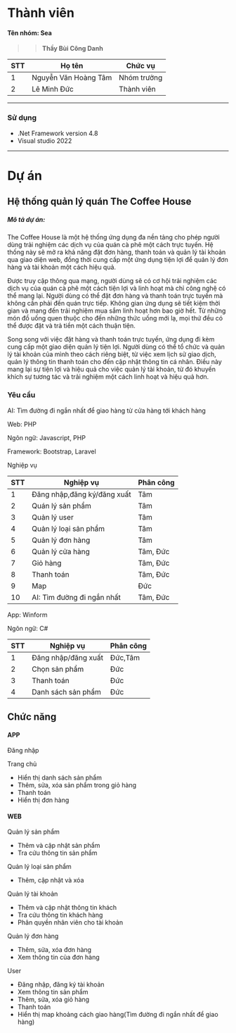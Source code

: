 # Thành viên

<h4>Tên nhóm: Sea  </h4>

> > **Thầy Bùi Công Danh**

| STT | Họ tên               | Chức vụ     |
| --- | -------------------- | ----------- |
| 1   | Nguyễn Văn Hoàng Tâm | Nhóm trưởng |
| 2   | Lê Minh Đức          | Thành viên  |

---

### Sử dụng

-   .Net Framework version 4.8
-   Visual studio 2022

---

# Dự án

## Hệ thống quản lý quán The Coffee House

<h5>Mô tả dự án: </h5>
<p>The Coffee House là một hệ thống ứng dụng đa nền tảng cho phép người dùng trải nghiệm các dịch vụ của quán cà phê một cách trực tuyến. Hệ thống này sẽ mở ra khả năng đặt đơn hàng, thanh toán và quản lý tài khoản qua giao diện web, đồng thời cung cấp một ứng dụng tiện lợi để quản lý đơn hàng và tài khoản một cách hiệu quả.</p> 
<p>Được truy cập thông qua mạng, người dùng sẽ có cơ hội trải nghiệm các dịch vụ của quán cà phê một cách tiện lợi và linh hoạt mà chỉ công nghệ có thể mang lại. Người dùng có thể đặt đơn hàng và thanh toán trực tuyến mà không cần phải đến quán trực tiếp. Không gian ứng dụng sẽ tiết kiệm thời gian và mang đến trải nghiệm mua sắm linh hoạt hơn bao giờ hết. Từ những món đồ uống quen thuộc cho đến những thức uống mới lạ, mọi thứ đều có thể được đặt và trả tiền một cách thuận tiện.</p> 
<p>Song song với việc đặt hàng và thanh toán trực tuyến, ứng dụng đi kèm cung cấp một giao diện quản lý tiện lợi. Người dùng có thể tổ chức và quản lý tài khoản của mình theo cách riêng biệt, từ việc xem lịch sử giao dịch, quản lý thông tin thanh toán cho đến cập nhật thông tin cá nhân. Điều này mang lại sự tiện lợi và hiệu quả cho việc quản lý tài khoản, từ đó khuyến khích sự tương tác và trải nghiệm một cách linh hoạt và hiệu quả hơn.</p>

### Yêu cầu

<p>AI: Tìm đường đi ngắn nhất để giao hàng từ cửa hàng tới khách hàng </p>

<p>Web: PHP </p>
<p>Ngôn ngữ: Javascript, PHP </p>
<p>Framework: Bootstrap, Laravel</p>

<p>Nghiệp vụ</p>

| STT | Nghiệp vụ                   | Phân công |
| --- | --------------------------- | --------- |
| 1   | Đăng nhập,đăng ký/đăng xuất | Tâm       |
| 2   | Quán lý sản phẩm            | Tâm       |
| 3   | Quản lý user                | Tâm       |
| 4   | Quản lý loại sản phẩm       | Tâm       |
| 5   | Quản lý đơn hàng            | Tâm       |
| 6   | Quản lý cửa hàng            | Tâm, Đức  |
| 7   | Giỏ hàng                    | Tâm, Đức  |
| 8   | Thanh toán                  | Tâm, Đức  |
| 9   | Map                         | Đức       |
| 10  | AI: Tìm đường đi ngắn nhất  | Tâm, Đức  |

<p>App: Winform </p>
<p>Ngôn ngữ: C# </p>

| STT | Nghiệp vụ           | Phân công |
| --- | ------------------- | --------- |
| 1   | Đăng nhập/đăng xuất | Đức,Tâm   |
| 2   | Chọn sản phẩm       | Đức       |
| 3   | Thanh toán          | Đức       |
| 4   | Danh sách sản phẩm  | Đức       |

## Chức năng

#### APP

<p>Đăng nhập</p>
<p>
  Trang chủ
</p>
<ul>
  <li>Hiển thị danh sách sản phẩm</li>
  <li>Thêm, sửa, xóa sản phẩm trong giỏ hàng</li>
   <li>Thanh toán</li>
	<li>Hiển thị đơn hàng</li>
</ul>

#### WEB

<p>
Quản lý sản phẩm
</p>
<ul>
<li>Thêm và cập nhật sản phẩm</li>
<li>Tra cứu thông tin sản phẩm</li>
</ul>
<p>
Quản lý loại sản phẩm
</p>
<ul>
<li>Thêm, cập nhật và xóa</li>
</ul>
<p>
Quản lý tài khoản
</p>
<ul>
<li>Thêm và cập nhật thông tin khách</li>
<li>Tra cứu thông tin khách hàng</li>
<li>Phân quyền nhân viên cho tài khoản</li>
</ul>
<p>
Quản lý đơn hàng
</p>
<ul>
<li>Thêm, sửa, xóa đơn hàng </li>
<li>Xem thông tin của đơn hàng </li>
</ul>
<p>
User
</p>
<ul>
<li>Đăng nhập, đăng ký tài khoản</li>
<li>Xem thông tin sản phẩm</li>
<li>Thêm, sửa, xóa giỏ hàng</li>
<li>Thanh toán</li>
<li>Hiển thị map khoảng cách giao hàng(Tìm đường đi ngắn nhất để giao hàng)</li>
</ul>
